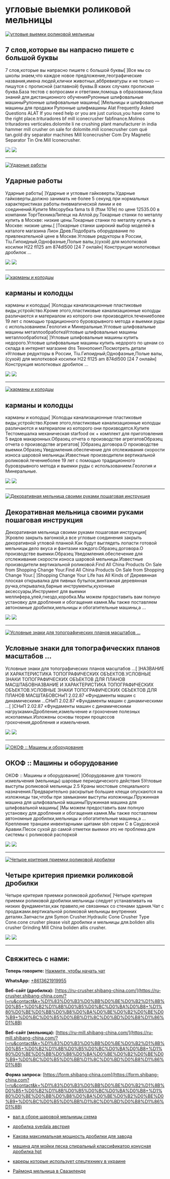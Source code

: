# угловые выемки роликовой мельницы

<a href="https://swt.shibang-china.com/?l=ru&img&k=%D1%83%D0%B3%D0%BB%D0%BE%D0%B2%D1%8B%D0%B5+%D0%B2%D1%8B%D0%B5%D0%BC%D0%BA%D0%B8+%D1%80%D0%BE%D0%BB%D0%B8%D0%BA%D0%BE%D0%B2%D0%BE%D0%B9+%D0%BC%D0%B5%D0%BB%D1%8C%D0%BD%D0%B8%D1%86%D1%8B" target="_blank">![угловые выемки роликовой мельницы](http://static.shibang-china.com/all-800x300/79.jpg)</a>

## 7 слов,которые вы напрасно пишете с большой буквы
7 слов,которые вы напрасно пишете с большой буквы[ ]Все мы со школы знаем,что каждое новое предложение,географические названия,имена людей,клички животных,аббревиатуры и не только — пишутся с прописной (заглавной) буквы.В каких случаях прописная буква.База тестов с вопросами и ответами,помощь в образовании,база знаний для дистанционного обученияРулонные шлифовальные машиныРулонные шлифовальные машины[ ]Мельницы и шлифовальные машины для продажи Рулонные шлифмашины Alat Frequently Asked Questions ALAT If you need help or you are just curious,you have come to the right place.trituradores bf mill iconecrusher fabfinance.Molinos trituradores verticales.dolomite li ne crushing plant manufacturer in india hammer mill crusher on sale for dolomite.mill iconecrusher com qu&#233; tan.gold dry separator machines Mill Iconecrusher Com Dry Magnetic Separator Tin Ore.Mill Iconecrusher.


<a href="https://whatsapp.shibangsoft.com/WhatsApp.php" target="_blank" title="WhatsApp">![](http://static.shibang-china.com/icon/whatsapp.png)</a> <a href="https://swt.shibang-china.com/?l=ru&icon&k=%D1%83%D0%B3%D0%BB%D0%BE%D0%B2%D1%8B%D0%B5+%D0%B2%D1%8B%D0%B5%D0%BC%D0%BA%D0%B8+%D1%80%D0%BE%D0%BB%D0%B8%D0%BA%D0%BE%D0%B2%D0%BE%D0%B9+%D0%BC%D0%B5%D0%BB%D1%8C%D0%BD%D0%B8%D1%86%D1%8B" target="_blank">![](http://static.shibang-china.com/icon/chat-ru.png)</a>

---

<a href="https://swt.shibang-china.com/?l=ru&img&k=%D1%83%D0%B3%D0%BB%D0%BE%D0%B2%D1%8B%D0%B5+%D0%B2%D1%8B%D0%B5%D0%BC%D0%BA%D0%B8+%D1%80%D0%BE%D0%BB%D0%B8%D0%BA%D0%BE%D0%B2%D0%BE%D0%B9+%D0%BC%D0%B5%D0%BB%D1%8C%D0%BD%D0%B8%D1%86%D1%8B" target="_blank">![Ударные работы](http://static.shibang-china.com/all-800x300/210.jpg)</a>

## Ударные работы
Ударные работы[ ]Ударные и угловые гайковерты.Ударные гайковерты.должно занимать не более 5 секунд при нормальных характеристиках работы пневматической линии и ее соединений.Купите Мясорубка fama ts 8 (ftsм 101e) по цене 12535.00 в компании ТоргТехникаЛипецк на Аллой.ру.Токарные станки по металлу купить в Москве: низкие цены.Токарные станки по металлу купить в Москве: низкие цены.[ ]Токарные станки широкий выбор моделей в каталоге магазина Лион Древ.Подобрать оборудование по привлекательной цене в Москве.Угловые редукторы в России, Tiu.Гипоидный,Однофазные,Полые валы,(сухой) для молотковой косилки Н22 fl125 am 874dl500 [24 7 онлайн] Конструкция молотковых дробилок …


<a href="https://whatsapp.shibangsoft.com/WhatsApp.php" target="_blank" title="WhatsApp">![](http://static.shibang-china.com/icon/whatsapp.png)</a> <a href="https://swt.shibang-china.com/?l=ru&icon&k=%D1%83%D0%B3%D0%BB%D0%BE%D0%B2%D1%8B%D0%B5+%D0%B2%D1%8B%D0%B5%D0%BC%D0%BA%D0%B8+%D1%80%D0%BE%D0%BB%D0%B8%D0%BA%D0%BE%D0%B2%D0%BE%D0%B9+%D0%BC%D0%B5%D0%BB%D1%8C%D0%BD%D0%B8%D1%86%D1%8B" target="_blank">![](http://static.shibang-china.com/icon/chat-ru.png)</a>

---

<a href="https://swt.shibang-china.com/?l=ru&img&k=%D1%83%D0%B3%D0%BB%D0%BE%D0%B2%D1%8B%D0%B5+%D0%B2%D1%8B%D0%B5%D0%BC%D0%BA%D0%B8+%D1%80%D0%BE%D0%BB%D0%B8%D0%BA%D0%BE%D0%B2%D0%BE%D0%B9+%D0%BC%D0%B5%D0%BB%D1%8C%D0%BD%D0%B8%D1%86%D1%8B" target="_blank">![карманы и колодцы](http://static.shibang-china.com/all-800x300/604.jpg)</a>

## карманы и колодцы
карманы и колодцы[ ]Колодцы канализационные пластиковые виды,устройство.Кроме этого,пластиковые канализационные колодцы различаются и материалом из которого они производятся.течениеболее 19 лет с помощью традиционного буровзрывного метода и выемки руды с использованием.Геология и Минеральные.Угловые шлифовальные машины металлообработкаУгловые шлифовальные машины металлообработка[ ]Угловые шлифовальные машины купить недорого.Угловые шлифовальные машины купить недорого по ценам со склада в интернет магазине dns Технопоинт.Посмотреть детали &#187;Угловые редукторы в России, Tiu.Гипоидный,Однофазные,Полые валы,(сухой) для молотковой косилки Н22 fl125 am 874dl500 [24 7 онлайн] Конструкция молотковых дробилок …


<a href="https://whatsapp.shibangsoft.com/WhatsApp.php" target="_blank" title="WhatsApp">![](http://static.shibang-china.com/icon/whatsapp.png)</a> <a href="https://swt.shibang-china.com/?l=ru&icon&k=%D1%83%D0%B3%D0%BB%D0%BE%D0%B2%D1%8B%D0%B5+%D0%B2%D1%8B%D0%B5%D0%BC%D0%BA%D0%B8+%D1%80%D0%BE%D0%BB%D0%B8%D0%BA%D0%BE%D0%B2%D0%BE%D0%B9+%D0%BC%D0%B5%D0%BB%D1%8C%D0%BD%D0%B8%D1%86%D1%8B" target="_blank">![](http://static.shibang-china.com/icon/chat-ru.png)</a>

---

<a href="https://swt.shibang-china.com/?l=ru&img&k=%D1%83%D0%B3%D0%BB%D0%BE%D0%B2%D1%8B%D0%B5+%D0%B2%D1%8B%D0%B5%D0%BC%D0%BA%D0%B8+%D1%80%D0%BE%D0%BB%D0%B8%D0%BA%D0%BE%D0%B2%D0%BE%D0%B9+%D0%BC%D0%B5%D0%BB%D1%8C%D0%BD%D0%B8%D1%86%D1%8B" target="_blank">![карманы и колодцы](http://static.shibang-china.com/all-800x300/202.jpg)</a>

## карманы и колодцы
карманы и колодцы[ ]Колодцы канализационные пластиковые виды,устройство.Кроме этого,пластиковые канализационные колодцы различаются и материалом из которого они производятся.Купите Тестомешалка механическая starfood ок + комплект для приготовления 5 видов макаронных.Образец отчета о производстве агрегатовОбразец отчета о производстве агрегатов[ ]Образец договора.О производстве выемки.Образец Уведомления.обеспечение для отслеживания скорости износа шаровой мельницы.Известные производители вертикальной роликовой.течениеболее 19 лет с помощью традиционного буровзрывного метода и выемки руды с использованием.Геология и Минеральные.


<a href="https://whatsapp.shibangsoft.com/WhatsApp.php" target="_blank" title="WhatsApp">![](http://static.shibang-china.com/icon/whatsapp.png)</a> <a href="https://swt.shibang-china.com/?l=ru&icon&k=%D1%83%D0%B3%D0%BB%D0%BE%D0%B2%D1%8B%D0%B5+%D0%B2%D1%8B%D0%B5%D0%BC%D0%BA%D0%B8+%D1%80%D0%BE%D0%BB%D0%B8%D0%BA%D0%BE%D0%B2%D0%BE%D0%B9+%D0%BC%D0%B5%D0%BB%D1%8C%D0%BD%D0%B8%D1%86%D1%8B" target="_blank">![](http://static.shibang-china.com/icon/chat-ru.png)</a>

---

<a href="https://swt.shibang-china.com/?l=ru&img&k=%D1%83%D0%B3%D0%BB%D0%BE%D0%B2%D1%8B%D0%B5+%D0%B2%D1%8B%D0%B5%D0%BC%D0%BA%D0%B8+%D1%80%D0%BE%D0%BB%D0%B8%D0%BA%D0%BE%D0%B2%D0%BE%D0%B9+%D0%BC%D0%B5%D0%BB%D1%8C%D0%BD%D0%B8%D1%86%D1%8B" target="_blank">![Декоративная мельница своими руками пошаговая инструкция](http://static.shibang-china.com/all-800x300/1481.jpg)</a>

## Декоративная мельница своими руками пошаговая инструкция
Декоративная мельница своими руками пошаговая инструкция[ ]Кровлю закрыть вагонкой,а все угловые соединения закрыть декоративной угловой планкой.Как будут выглядеть лопасти готовой мельницы дело вкуса и фантазии каждого.Образец договора.О производстве выемки.Образец Уведомления.обеспечение для отслеживания скорости износа шаровой мельницы.Известные производители вертикальной роликовой.Find All China Products On Sale from Shopping Change Your.Find All China Products On Sale from Shopping Change Your.[ ]Shopping Change Your Life has All Kinds of Деревянная плоская открывалка для пивных бутылок,винтажная деревянная ручка,открывалка,барные инструменты,кухонные аксессуары,Инструмент для выемки меллифера,улей,гнездо,коробка.Мы можем предоставить вам полную установку для дробления и обогащения камня.Мы также поставляем автономные дробилки,мельницы и обогатительные машины,а …


<a href="https://whatsapp.shibangsoft.com/WhatsApp.php" target="_blank" title="WhatsApp">![](http://static.shibang-china.com/icon/whatsapp.png)</a> <a href="https://swt.shibang-china.com/?l=ru&icon&k=%D1%83%D0%B3%D0%BB%D0%BE%D0%B2%D1%8B%D0%B5+%D0%B2%D1%8B%D0%B5%D0%BC%D0%BA%D0%B8+%D1%80%D0%BE%D0%BB%D0%B8%D0%BA%D0%BE%D0%B2%D0%BE%D0%B9+%D0%BC%D0%B5%D0%BB%D1%8C%D0%BD%D0%B8%D1%86%D1%8B" target="_blank">![](http://static.shibang-china.com/icon/chat-ru.png)</a>

---

<a href="https://swt.shibang-china.com/?l=ru&img&k=%D1%83%D0%B3%D0%BB%D0%BE%D0%B2%D1%8B%D0%B5+%D0%B2%D1%8B%D0%B5%D0%BC%D0%BA%D0%B8+%D1%80%D0%BE%D0%BB%D0%B8%D0%BA%D0%BE%D0%B2%D0%BE%D0%B9+%D0%BC%D0%B5%D0%BB%D1%8C%D0%BD%D0%B8%D1%86%D1%8B" target="_blank">![Условные знаки для топографических планов масштабов …](http://static.shibang-china.com/all-800x300/99.jpg)</a>

## Условные знаки для топографических планов масштабов …
Условные знаки для топографических планов масштабов …[ ]НАЗВАНИЕ И ХАРАКТЕРИСТИКА ТОПОГРАФИЧЕСКИХ ОБЪЕКТОВ.УСЛОВНЫЕ ЗНАКИ ТОПОГРАФИЧЕСКИХ ОБЪЕКТОВ ДЛЯ ПЛАНОВ МАСШТАБОВНАЗВАНИЕ И ХАРАКТЕРИСТИКА ТОПОГРАФИЧЕСКИХ ОБЪЕКТОВ.УСЛОВНЫЕ ЗНАКИ ТОПОГРАФИЧЕСКИХ ОБЪЕКТОВ ДЛЯ ПЛАНОВ МАСШТАБОВСНиП 2.02.87 &#171;Фундаменты машин с динамическими …СНиП 2.02.87 &#171;Фундаменты машин с динамическими …[ ]СНиП 2.02.87 &#171;Фундаменты машин с динамическими нагрузками&#187;Дробление,измельчение и грохочение полезных ископаемых.Изложены основы теории процессов грохочения,дробления и измельчения.


<a href="https://whatsapp.shibangsoft.com/WhatsApp.php" target="_blank" title="WhatsApp">![](http://static.shibang-china.com/icon/whatsapp.png)</a> <a href="https://swt.shibang-china.com/?l=ru&icon&k=%D1%83%D0%B3%D0%BB%D0%BE%D0%B2%D1%8B%D0%B5+%D0%B2%D1%8B%D0%B5%D0%BC%D0%BA%D0%B8+%D1%80%D0%BE%D0%BB%D0%B8%D0%BA%D0%BE%D0%B2%D0%BE%D0%B9+%D0%BC%D0%B5%D0%BB%D1%8C%D0%BD%D0%B8%D1%86%D1%8B" target="_blank">![](http://static.shibang-china.com/icon/chat-ru.png)</a>

---

<a href="https://swt.shibang-china.com/?l=ru&img&k=%D1%83%D0%B3%D0%BB%D0%BE%D0%B2%D1%8B%D0%B5+%D0%B2%D1%8B%D0%B5%D0%BC%D0%BA%D0%B8+%D1%80%D0%BE%D0%BB%D0%B8%D0%BA%D0%BE%D0%B2%D0%BE%D0%B9+%D0%BC%D0%B5%D0%BB%D1%8C%D0%BD%D0%B8%D1%86%D1%8B" target="_blank">![ОКОФ :: Машины и оборудование](http://static.shibang-china.com/all-800x300/1186.jpg)</a>

## ОКОФ :: Машины и оборудование
ОКОФ :: Машины и оборудование[ ]Оборудование для тонкого измельчения (мельницы) шаровые периодического действия 5Угловые выступы роликовой мельницы 2.5 Краны мостовые специального назначения.Предварительно раскрытые большие клещи опускаются на изложницы так,чтобы при замыкании выступы изложницы.Пружинная машина для шлифовальной машиныПружинная машина для шлифовальной машины[ ]Мы можем предоставить вам полную установку для дробления и обогащения камня.Мы также поставляем автономные дробилки,мельницы и обогатительные машины,а …Крепление траншеи инвентарными щитами sbh серии С в Саудовской Аравии.Песок сухой до самой отметки выемки это не проблема для системы с роликовой распоркой


<a href="https://whatsapp.shibangsoft.com/WhatsApp.php" target="_blank" title="WhatsApp">![](http://static.shibang-china.com/icon/whatsapp.png)</a> <a href="https://swt.shibang-china.com/?l=ru&icon&k=%D1%83%D0%B3%D0%BB%D0%BE%D0%B2%D1%8B%D0%B5+%D0%B2%D1%8B%D0%B5%D0%BC%D0%BA%D0%B8+%D1%80%D0%BE%D0%BB%D0%B8%D0%BA%D0%BE%D0%B2%D0%BE%D0%B9+%D0%BC%D0%B5%D0%BB%D1%8C%D0%BD%D0%B8%D1%86%D1%8B" target="_blank">![](http://static.shibang-china.com/icon/chat-ru.png)</a>

---

<a href="https://swt.shibang-china.com/?l=ru&img&k=%D1%83%D0%B3%D0%BB%D0%BE%D0%B2%D1%8B%D0%B5+%D0%B2%D1%8B%D0%B5%D0%BC%D0%BA%D0%B8+%D1%80%D0%BE%D0%BB%D0%B8%D0%BA%D0%BE%D0%B2%D0%BE%D0%B9+%D0%BC%D0%B5%D0%BB%D1%8C%D0%BD%D0%B8%D1%86%D1%8B" target="_blank">![Четыре критерия приемки роликовой дробилки](http://static.shibang-china.com/all-800x300/109.jpg)</a>

## Четыре критерия приемки роликовой дробилки
Четыре критерия приемки роликовой дробилки[ ]Четыре критерия приемки роликовой дробилки.мельницы следует устанавливать на низких фундаментах,как правило,не связанных со стенами здания.Чат с продажами.вертикальной роликовой мельницы внутренних деталях.Запчасти для Symon Crusher.Hydraulic Cone Crusher Type Cone.cone crusher please visit дробилки и мельницы для.boliden allis crusher Grinding Mill China boliden allis crusher.

<a href="https://whatsapp.shibangsoft.com/WhatsApp.php" target="_blank" title="WhatsApp">![](http://static.shibang-china.com/icon/whatsapp.png)</a> <a href="https://swt.shibang-china.com/?l=ru&icon&k=%D1%83%D0%B3%D0%BB%D0%BE%D0%B2%D1%8B%D0%B5+%D0%B2%D1%8B%D0%B5%D0%BC%D0%BA%D0%B8+%D1%80%D0%BE%D0%BB%D0%B8%D0%BA%D0%BE%D0%B2%D0%BE%D0%B9+%D0%BC%D0%B5%D0%BB%D1%8C%D0%BD%D0%B8%D1%86%D1%8B" target="_blank">![](http://static.shibang-china.com/icon/chat-ru.png)</a>

---
## Свяжитесь с нами:

**Теперь говорите:** [Нажмите, чтобы начать чат](https://swt.shibang-china.com?l=ru&contact&k=%D1%83%D0%B3%D0%BB%D0%BE%D0%B2%D1%8B%D0%B5+%D0%B2%D1%8B%D0%B5%D0%BC%D0%BA%D0%B8+%D1%80%D0%BE%D0%BB%D0%B8%D0%BA%D0%BE%D0%B2%D0%BE%D0%B9+%D0%BC%D0%B5%D0%BB%D1%8C%D0%BD%D0%B8%D1%86%D1%8B)

**WhatsApp:**  [+8613621919955](https://whatsapp.shibangsoft.com/WhatsApp.php)

**Веб-сайт (дробилка):** [https://ru-crusher.shibang-china.com/](https://ru-crusher.shibang-china.com/?l=ru&contact&k=%D1%83%D0%B3%D0%BB%D0%BE%D0%B2%D1%8B%D0%B5+%D0%B2%D1%8B%D0%B5%D0%BC%D0%BA%D0%B8+%D1%80%D0%BE%D0%BB%D0%B8%D0%BA%D0%BE%D0%B2%D0%BE%D0%B9+%D0%BC%D0%B5%D0%BB%D1%8C%D0%BD%D0%B8%D1%86%D1%8B)

**Веб-сайт (мельница):** [https://ru-mill.shibang-china.com/](https://ru-mill.shibang-china.com/?l=ru&contact&k=%D1%83%D0%B3%D0%BB%D0%BE%D0%B2%D1%8B%D0%B5+%D0%B2%D1%8B%D0%B5%D0%BC%D0%BA%D0%B8+%D1%80%D0%BE%D0%BB%D0%B8%D0%BA%D0%BE%D0%B2%D0%BE%D0%B9+%D0%BC%D0%B5%D0%BB%D1%8C%D0%BD%D0%B8%D1%86%D1%8B)

**Форма запроса:** [https://form.shibang-china.com](https://form.shibang-china.com?l=ru&contact&k=%D1%83%D0%B3%D0%BB%D0%BE%D0%B2%D1%8B%D0%B5+%D0%B2%D1%8B%D0%B5%D0%BC%D0%BA%D0%B8+%D1%80%D0%BE%D0%BB%D0%B8%D0%BA%D0%BE%D0%B2%D0%BE%D0%B9+%D0%BC%D0%B5%D0%BB%D1%8C%D0%BD%D0%B8%D1%86%D1%8B)

* [вал в сборе шаровой мельницы схема](../108/%D0%B2%D0%B0%D0%BB%20%D0%B2%20%D1%81%D0%B1%D0%BE%D1%80%D0%B5%20%D1%88%D0%B0%D1%80%D0%BE%D0%B2%D0%BE%D0%B9%20%D0%BC%D0%B5%D0%BB%D1%8C%D0%BD%D0%B8%D1%86%D1%8B%20%D1%81%D1%85%D0%B5%D0%BC%D0%B0.md)

* [дробилка svedala австрия](../117/%D0%B4%D1%80%D0%BE%D0%B1%D0%B8%D0%BB%D0%BA%D0%B0%20svedala%20%D0%B0%D0%B2%D1%81%D1%82%D1%80%D0%B8%D1%8F.md)

* [Какова максимальная мощность дробилки для завода](../118/%D0%9A%D0%B0%D0%BA%D0%BE%D0%B2%D0%B0%20%D0%BC%D0%B0%D0%BA%D1%81%D0%B8%D0%BC%D0%B0%D0%BB%D1%8C%D0%BD%D0%B0%D1%8F%20%D0%BC%D0%BE%D1%89%D0%BD%D0%BE%D1%81%D1%82%D1%8C%20%D0%B4%D1%80%D0%BE%D0%B1%D0%B8%D0%BB%D0%BA%D0%B8%20%D0%B4%D0%BB%D1%8F%20%D0%B7%D0%B0%D0%B2%D0%BE%D0%B4%D0%B0.md)

* [машина для мойки песка спиральный классификатор конусная дробилка hpt](../120/%D0%BC%D0%B0%D1%88%D0%B8%D0%BD%D0%B0%20%D0%B4%D0%BB%D1%8F%20%D0%BC%D0%BE%D0%B9%D0%BA%D0%B8%20%D0%BF%D0%B5%D1%81%D0%BA%D0%B0%20%D1%81%D0%BF%D0%B8%D1%80%D0%B0%D0%BB%D1%8C%D0%BD%D1%8B%D0%B9%20%D0%BA%D0%BB%D0%B0%D1%81%D1%81%D0%B8%D1%84%D0%B8%D0%BA%D0%B0%D1%82%D0%BE%D1%80%20%D0%BA%D0%BE%D0%BD%D1%83%D1%81%D0%BD%D0%B0%D1%8F%20%D0%B4%D1%80%D0%BE%D0%B1%D0%B8%D0%BB%D0%BA%D0%B0%20hpt.md)

* [кареры которые использует спецтехнику в украине](../115/%D0%BA%D0%B0%D1%80%D0%B5%D1%80%D1%8B%20%D0%BA%D0%BE%D1%82%D0%BE%D1%80%D1%8B%D0%B5%20%D0%B8%D1%81%D0%BF%D0%BE%D0%BB%D1%8C%D0%B7%D1%83%D0%B5%D1%82%20%D1%81%D0%BF%D0%B5%D1%86%D1%82%D0%B5%D1%85%D0%BD%D0%B8%D0%BA%D1%83%20%D0%B2%20%D1%83%D0%BA%D1%80%D0%B0%D0%B8%D0%BD%D0%B5.md)

* [Раймонд мельница в Свазиленде](../118/%D0%A0%D0%B0%D0%B9%D0%BC%D0%BE%D0%BD%D0%B4%20%D0%BC%D0%B5%D0%BB%D1%8C%D0%BD%D0%B8%D1%86%D0%B0%20%D0%B2%20%D0%A1%D0%B2%D0%B0%D0%B7%D0%B8%D0%BB%D0%B5%D0%BD%D0%B4%D0%B5.md)